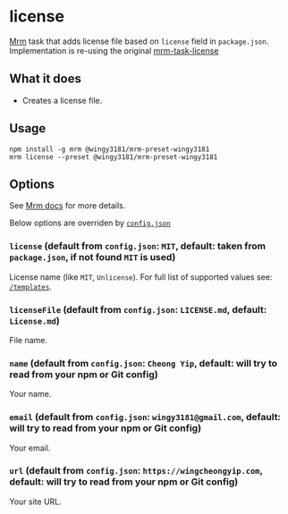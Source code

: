 # license

[Mrm](https://github.com/sapegin/mrm) task that adds license file based on `license` field in `package.json`.
Implementation is re-using the original [mrm-task-license](https://github.com/sapegin/mrm-tasks/tree/master/packages/mrm-task-license)

## What it does

- Creates a license file.

## Usage

```
npm install -g mrm @wingy3181/mrm-preset-wingy3181
mrm license --preset @wingy3181/mrm-preset-wingy3181
```

## Options

See [Mrm docs](https://github.com/sapegin/mrm#usage) for more details.

Below options are overriden by [`config.json`](../config.json)

### `license` (default from `config.json`: `MIT`, default: taken from `package.json`, if not found `MIT` is used)

License name (like `MIT`, `Unlicense`). For full list of supported values see: [`/templates`](./templates/).

### `licenseFile` (default from `config.json`: `LICENSE.md`, default: `License.md`)

File name.

### `name` (default from `config.json`: `Cheong Yip`, default: will try to read from your npm or Git config)

Your name.

### `email` (default from `config.json`: `wingy3181@gmail.com`, default: will try to read from your npm or Git config)

Your email.

### `url` (default from `config.json`: `https://wingcheongyip.com`, default: will try to read from your npm or Git config)

Your site URL.

